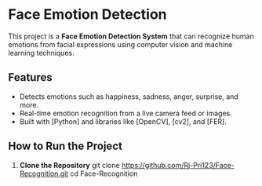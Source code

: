 # Face Emotion Detection

This project is a **Face Emotion Detection System** that can recognize human emotions from facial expressions using computer vision and machine learning techniques.

## Features
- Detects emotions such as happiness, sadness, anger, surprise, and more.
- Real-time emotion recognition from a live camera feed or images.
- Built with [Python] and libraries like [OpenCV], [cv2], and [FER].

## How to Run the Project
1. **Clone the Repository**
   git clone https://github.com/Rj-Pri123/Face-Recognition.git
cd Face-Recognition

   
